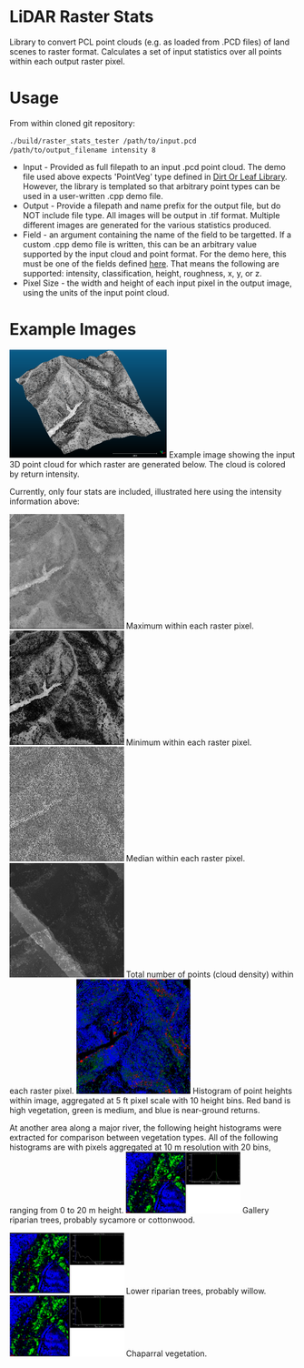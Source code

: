 # LiDAR Raster Stats

Library to convert PCL point clouds (e.g. as loaded from .PCD files) of land scenes to raster format. Calculates a set of input statistics over all points within each output raster pixel. 

# Usage

From within cloned git repository: 

```
./build/raster_stats_tester /path/to/input.pcd /path/to/output_filename intensity 8
```

- Input - Provided as full filepath to an input .pcd point cloud. The demo file used above expects 'PointVeg' type defined in [Dirt Or Leaf Library](https://github.com/conormcmahon/dirt_or_leaf). However, the library is templated so that arbitrary point types can be used in a user-written .cpp demo file. 
- Output - Provide a filepath and name prefix for the output file, but do NOT include file type. All images will be output in .tif format. Multiple different images are generated for the various statistics produced.
- Field - an argument containing the name of the field to be targetted. If a custom .cpp demo file is written, this can be an arbitrary value supported by the input cloud and point format. For the demo here, this must be one of the fields defined [here](https://github.com/conormcmahon/dirt_or_leaf/blob/master/include/dirt_or_leaf/point_veg.h). That means the following are supported: intensity, classification, height, roughness, x, y, or z. 
- Pixel Size - the width and height of each input pixel in the output image, using the units of the input point cloud. 

# Example Images

<img src="images/62072057_3d.png" width="55%">
Example image showing the input 3D point cloud for which raster are generated below. The cloud is colored by return intensity.

Currently, only four stats are included, illustrated here using the intensity information above:

<img src="images/raster_stats_max.png" width="40%">
Maximum within each raster pixel.

<img src="images/raster_stats_min.png" width="40%">
Minimum within each raster pixel.

<img src="images/raster_stats_median.png" width="40%">
Median within each raster pixel.

<img src="images/raster_stats_density.png" width="40%">
Total number of points (cloud density) within each raster pixel.

<img src="images/height_histogram.png" width="40%">
Histogram of point heights within image, aggregated at 5 ft pixel scale with 10 height bins. Red band is high vegetation, green is medium, and blue is near-ground returns. 

At another area along a major river, the following height histograms were extracted for comparison between vegetation types. All of the following histograms are with pixels aggregated at 10 m resolution with 20 bins, ranging from 0 to 20 m height. 
<img src="images/histogram_gallery_riparian.png" width="40%">
Gallery riparian trees, probably sycamore or cottonwood. 

<img src="images/histogram_willows.png" width="40%">
Lower riparian trees, probably willow.

<img src="images/histogram_chaparral.png" width="40%">
Chaparral vegetation. 
